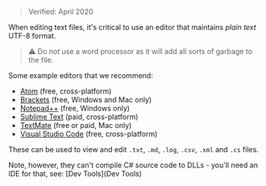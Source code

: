 > Verified: April 2020

When editing text files, it's critical to use an editor that maintains _plain text_ UTF-8 format.

> ⚠️ Do _not_ use a word processor as it will add all sorts of garbage to the file.

Some example editors that we recommend:

* [Atom](https://atom.io/) (free, cross-platform)
* [Brackets](http://brackets.io/) (free, Windows and Mac only)
* [Notepad++](https://notepad-plus-plus.org/) (free, Windows only)
* [Sublime Text](https://www.sublimetext.com/) (paid, cross-platform)
* [TextMate](https://macromates.com/) (free or paid, Mac only)
* [Visual Studio Code](https://code.visualstudio.com/) (free, cross-platform)

These can be used to view and edit `.txt`, `.md`, `.log`, `.csv`, `.xml` and `.cs` files.

Note, however, they can't compile C# source code to DLLs - you'll need an IDE for that, see: [Dev Tools](Dev Tools)